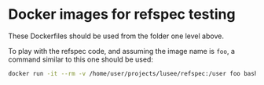 # Docker images for refspec testing

These Dockerfiles should be used from the folder one level above.

To play with the refspec code, and assuming the image name is ```foo```,
a command similar to this one should be used:

```bash
docker run -it --rm -v /home/user/projects/lusee/refspec:/user foo bash
```
